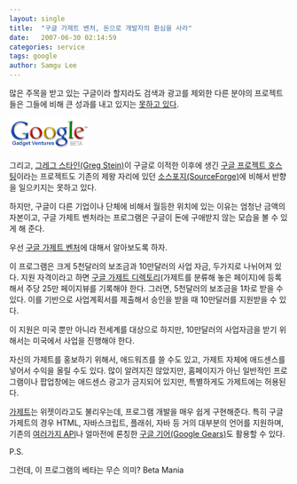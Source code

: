 ```yaml
---
layout: single
title:  "구글 가제트 벤처, 돈으로 개발자의 환심을 사라"
date:   2007-06-30 02:14:59
categories: service
tags: google
author: Samgu Lee
---
```

많은 주목을 받고 있는 구글이라 할지라도 검색과 광고를 제외한 다른 분야의 프로젝트들은 그들에 비해 큰 성과를 내고 있지는 [못하고 있다](http://pages.palgle.com/google_misunderstand).

![구글 가젯 벤처 로고](/assets/gadget-ventures-logo.gif)

그리고, [그레그 스타인(Greg Stein)](https://www.palgle.com/2006/09/15/kldp_10_anniversary/)이 구글로 이적한 이후에 생긴 [구글 프로젝트 호스팅](http://code.google.com/hosting/)이라는 프로젝트도 기존의 제왕 자리에 있던 [소스포지(SourceForge)](http://sourceforge.net/)에 비해서 반향을 일으키지는 못하고 있다.

하지만, 구글이 다른 기업이나 단체에 비해서 월등한 위치에 있는 이유는 엄청난 금액의 자본이고, 구글 가제트 벤처라는 프로그램은 구글이 돈에 구애받지 않는 모습을 볼 수 있게 해 준다.

우선 [구글 가제트 벤처](http://www.google.com/gadgetventures/)에 대해서 알아보도록 하자.

이 프로그램은 크게 5천달러의 보조금과 10만달러의 사업 자금, 두가지로 나뉘어져 있다. 지원 자격이라고 하면 [구글 가제트 디렉토리](http://www.google.com/ig/directory)(가제트를 분류해 놓은 페이지)에 등록해서 주당 25만 페이지뷰를 기록해야 한다. 그러면, 5천달러의 보조금을 1차로 받을 수 있다. 이를 기반으로 사업계획서를 제출해서 승인을 받을 때 10만달러를 지원받을 수 있다.

이 지원은 미국 뿐만 아니라 전세계를 대상으로 하지만, 10만달러의 사업자금을 받기 위해서는 미국에서 사업을 진행해야 한다.

자신의 가제트를 홍보하기 위해서, 애드워즈를 쓸 수도 있고, 가제트 자체에 애드센스를 넣어서 수익을 올릴 수도 있다. 많이 알려지진 않았지만, 홈페이지가 아닌 일반적인 프로그램이나 팝업창에는 애드센스 광고가 금지되어 있지만, 특별하게도 가제트에는 허용된다.

[가제트](https://www.palgle.com/2006/10/04/public_google_gadget/)는 위젯이라고도 불리우는데, 프로그램 개발을 매우 쉽게 구현해준다. 특히 구글 가제트의 경우 HTML, 자바스크립트, 플래쉬, 자바 등 거의 대부분의 언어를 지원하며, 기존의 [여러가지 API](httsp://palgle.com/2007/03/13/google-video-searchbar-updated/)나 얼마전에 론칭한 [구글 기어(Google Gears)](https://www.palgle.com/2007/06/12/google-gears-launched-in-developer-day/)도 활용할 수 있다.

P.S.

그런데, 이 프로그램의 베타는 무슨 의미? Beta Mania

